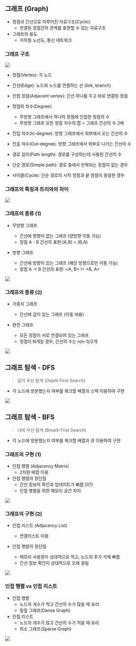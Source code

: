 ## 그래프 (Graph)
- 정점과 간선으로 이루어진 자료구조(Cyclic)
    - 연결된 정점간의 관계를 표현할 수 있는 자료구조
- 그래프의 용도
    - 지하철 노선도, 통신 네트워크

### 그래프 구조

![](img/2022-04-27-16-44-22.png)

- 정점(Vertex): 각 노드
- 간선(Edge): 노드와 노드를 연결하는 선 (link, branch)
- 인접 정점(Adjacent vertex): 간선 하나를 두고 바로 연결된 정점
- 정점의 차수(Degree):
    - 무방향 그래프에서 하나의 정점에 인접한 정점의 수
    - 무방향 그래프 모든 정점 차수의 합 = 그래프 간선의 수 2배

- 진입 차수(In-degree): 방향 그래프에서 외부에서 오는 간선의 수
- 진출 차수(Out-degree): 방향 그래프에서 외부로 나가는 간선의 수
- 경로 길이(Path length): 경로를 구성하는데 사용된 간선의 수
- 단순 경로(Simple path): 경로 중에서 반복되는 정점이 없는 경우
- 사이클(Cycle): 단순 경로의 시작 정점과 끝 정점이 동일한 경우

### 그래프의 특징과 트리와의 차이
![](img/2022-04-27-16-46-59.png)

### 그래프의 종류 (1)

- 무방향 그래프
    - 간선에 방향이 없는 그래프 (양방향 이동 가능)
    - 정점 A - B 간선의 표현:(A,B) = (B,A)

- 방향 그래프
    - 간선에 방향이 있는 그래프 (해당 방향으로만 이동 가능)
    - 정점 A -> B 간선의 표현: <A, B> != <B, A>

![](img/2022-04-27-16-49-54.png)

### 그래프의 종류 (2)

- 가중치 그래프
    - 간선에 값이 있는 그래프 (이동 비용)

- 완전 그래프
    - 모든 정점이 서로 연결되어 있는 그래프
    - 정점이 N개일 경우, 간선의 수는 n(n-1)/2개

![](img/2022-04-27-16-50-32.png)

## 그래프 탐색 - DFS
> 깊이 우선 탐색 (Depth First Search)

- 각 노드에 방문했는지 여부를 체크할 배열과 스택 이용하여 구현

![](img/2022-04-27-16-51-42.png)

## 그래프 탐색 - BFS
> 너비 우선 탐색 (Breath Frist Search)
- 각 노드에 방문했는지 여부를 체크할 배열과 큐 이용하여 구현 

### 그래프의 구현 (1)
- 인접 행렬 (Adjacency Matrix)
    - 2차원 배열 이용
- 인접 행렬의 장단점
    - 간선 정보의 확인과 업데이트가 빠름 O(1)
    - 인접 행렬을 위한 메모리 공간 차지

![](img/2022-04-27-17-03-37.png)

### 그래프의 구현 (2)
- 인접 리스트 (Adjacency List)
    - 연결리스트 이용

- 인접 행렬의 장단점
    - 메모리 사용량이 상대적으로 적고, 노드의 추가 삭제 빠름
    - 간선 정보 확인이 상대적으로 오래 걸림

![](img/2022-04-27-17-04-38.png)

### 인접 행렬 vs 인접 리스트
- 인접 행렬
    - 노드의 개수가 적고 간선의 수가 많을 때 유리
    - 밀짚 그래프(Dense Graph)
- 인접 리스트
    - 노드의 개수가 많고 간선의 수가 적을 때 유리
    - 희소 그래프(Sparse Graph)

![](img/2022-04-27-17-05-23.png)